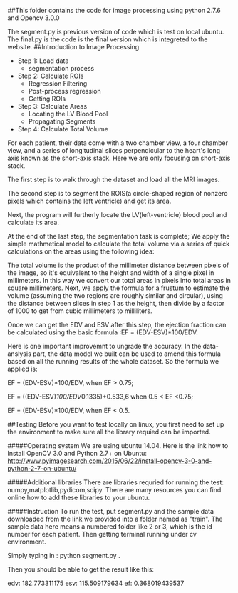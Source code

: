 ##This folder contains the code for image processing using python 2.7.6 and Opencv 3.0.0

 The segment.py is previous version of code which is test on local ubuntu. The final.py is the code is the final version which is integreted to the website.
##Introduction to Image Processing

-  Step 1: Load data 
	-  segmentation process
-  Step 2: Calculate ROIs 
	-  Regression Filtering
	-  Post-process regression
	-  Getting ROIs
-  Step 3: Calculate Areas 
	-  Locating the LV Blood Pool
	-  Propagating Segments
-  Step 4: Calculate Total Volume
  
  For each patient, their data come with a two chamber view, a four chamber view, and a series of longitudinal slices perpendicular to the heart's long axis known as the short-axis stack.  Here we are only focusing on short-axis stack. 

  The first step is to walk through the dataset and load all the MRI images.
  
  The second step is to segment the ROIS(a circle-shaped region of nonzero pixels which contains the left ventricle) and get its area.
  
  Next, the program will furtherly locate the LV(left-ventricle) blood pool and calculate its area.
  
  At the end of the last step, the segmentation task is complete; We apply the simple mathmetical model to calculate the total volume via a series of quick calculations on the areas using the following idea:
  
  The total volume is the product of the millimeter distance between pixels of the image, so it's equivalent to the height and width of a single pixel in millimeters. In this way we convert our total areas in pixels into total areas in square millimeters. Next, we apply the formula for a frustum to estimate the volume (assuming the two regions are roughly similar and circular), using the distance between slices in step 1 as the height, then divide by a factor of 1000 to get from cubic millimeters to milliliters.
  
  Once we can get the EDV and ESV after this step, the ejection fraction can be calculated using the basic formula :EF = (EDV-ESV)*100/EDV.
  
  Here is one important improvemnt to ungrade the accuracy. In the data-anslysis part, the data model we built can be used to amend this formula based on all the running results of the whole dataset. 
  So the formula we applied is: 
  
  EF = (EDV-ESV)*100/EDV, when EF > 0.75;
  
  EF = ((EDV-ESV)*100/EDV*0.1335)+0.533,6 when 0.5 < EF <0.75;
  
  EF = (EDV-ESV)*100/EDV, when EF < 0.5.
  

##Testing
Before you want to test locally on linux, you first need to set up the environment to make sure all the library requied can be imported.

#####Operating system
We are using ubuntu 14.04. 
Here is the link how to Install OpenCV 3.0 and Python 2.7+ on Ubuntu: http://www.pyimagesearch.com/2015/06/22/install-opencv-3-0-and-python-2-7-on-ubuntu/

#####Additional libraries
There are libraries requried for running the test: numpy,matplotlib,pydicom,scipy. There are many resources you can find online how to add these libraries to your ubuntu.

#####Instruction
To run the test, put segment.py and the sample data downloaded from the link we provided into a folder named as "train". The sample data here means a numbered folder like 2 or 3, which is the id number for each patient. Then getting terminal running under cv environment. 

Simply typing in : python segment.py . 

Then you should be able to get the result like this: 

edv: 182.773311175 esv: 115.509179634 ef: 0.368019439537





